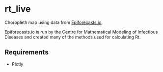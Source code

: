 # rt_live

Choropleth map using data from [Epiforecasts.io](https://epiforecasts.io/covid/posts/national/united-states/).

Epiforecasts.io is run by the Centre for Mathematical Modeling of Infectious
Diseases and created many of the methods used for calculating Rt.

## Requirements

- Plotly
